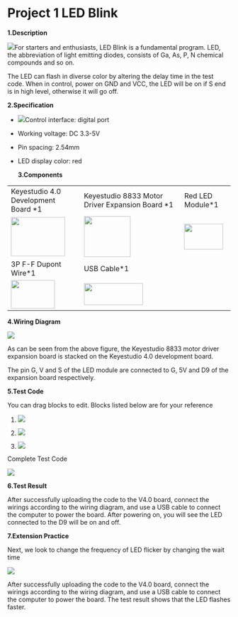 # Project 1 LED Blink

**1.Description**

![](/media/7541db758dbca2c2a100b2b0227f9af4.jpeg)For starters and
enthusiasts, LED Blink is a fundamental program. LED, the abbreviation
of light emitting diodes, consists of Ga, As, P, N chemical compounds
and so on.

The LED can flash in diverse color by altering the delay time in the
test code. When in control, power on GND and VCC, the LED will be on if
S end is in high level, otherwise it will go off.

**2.Specification**

  - ![](/media/85b2076096371fd9ca03671602b1e5ce.png)Control interface:
    digital port

  - Working voltage: DC 3.3-5V

  - Pin spacing: 2.54mm

  - LED display color: red
    
    **3.Components**

<table>
<tbody>
<tr class="odd">
<td>Keyestudio 4.0 Development Board *1</td>
<td>Keyestudio 8833 Motor Driver Expansion Board *1</td>
<td>Red LED Module*1</td>
</tr>
<tr class="even">
<td><img src="https://raw.githubusercontent.com/keyestudio/KS0559-KS0559F-Keyestudio-4WD-BT-Multi-purpose-Car-V2.0-Scratch/master/media/6131c8d782756fe051b0ef0210a76d03.png" style="width:1.27292in;height:0.91875in" /></td>
<td><img src="https://raw.githubusercontent.com/keyestudio/KS0559-KS0559F-Keyestudio-4WD-BT-Multi-purpose-Car-V2.0-Scratch/master/media/5e291db96125e27f380e8caf79e8015a.png" style="width:1.09375in;height:0.95625in" /></td>
<td><img src="https://raw.githubusercontent.com/keyestudio/KS0559-KS0559F-Keyestudio-4WD-BT-Multi-purpose-Car-V2.0-Scratch/master/media/98dd27f65d3d9a90e07db154910d03ae.png" style="width:0.91111in;height:0.61111in" /></td>
</tr>
<tr class="odd">
<td>3P F-F Dupont Wire*1</td>
<td>USB Cable*1</td>
<td></td>
</tr>
<tr class="even">
<td><img src="https://raw.githubusercontent.com/keyestudio/KS0559-KS0559F-Keyestudio-4WD-BT-Multi-purpose-Car-V2.0-Scratch/master/media/e9aaac06e62418ecca6eaba97a9ec518.png" style="width:1.03056in;height:0.66667in" /></td>
<td><img src="https://raw.githubusercontent.com/keyestudio/KS0559-KS0559F-Keyestudio-4WD-BT-Multi-purpose-Car-V2.0-Scratch/master/media/4f8d5af6dee9016b45d975adb2391d37.png" style="width:1.38611in;height:0.5125in" /></td>
<td></td>
</tr>
</tbody>
</table>

**4.Wiring Diagram**

![](/media/d29f513cc3561c7a3c3b05105e8a9ad3.png)

As can be seen from the above figure, the Keyestudio 8833 motor driver
expansion board is stacked on the Keyestudio 4.0 development board.

The pin G, V and S of the LED module are connected to G, 5V and D9 of
the expansion board respectively.

**5.Test Code**

You can drag blocks to edit. Blocks listed below are for your reference

1.  ![](/media/cc43ba357acb68a4961adb7e5041b6fe.png)

2.  ![](/media/26b69cd46ad24e1c900c4fb316430353.png)

3.  ![](/media/21dc3c24da4271aa7ec2bfdac732eeb3.png)

Complete Test Code

![](/media/ba4723bab640078eccbe1811da138bc3.png)

**6.Test Result**

After successfully uploading the code to the V4.0 board, connect the
wirings according to the wiring diagram, and use a USB cable to connect
the computer to power the board. After powering on, you will see the LED
connected to the D9 will be on and off. 

**7.Extension Practice**

Next, we look to change the frequency of LED flicker by changing the
wait time

![](/media/58c76be4c719a885afb500e8f3b80b85.png)

After successfully uploading the code to the V4.0 board, connect the
wirings according to the wiring diagram, and use a USB cable to connect
the computer to power the board. The test result shows that the LED
flashes faster.
